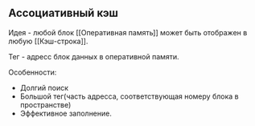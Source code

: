 ## Ассоциативный кэш 
Идея - любой блок [[Оперативная память]] может быть отображен в любую [[Кэш-строка]].

Тег - адресс блок данных в оперативной памяти.

Особенности:
* Долгий поиск
* Большой тег(часть адресса, соответствующая номеру блока в пространстве)
* Эффективное заполнение.